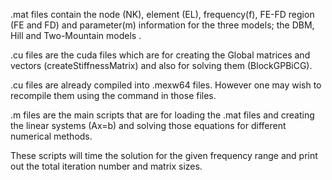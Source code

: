 .mat files contain the node (NK), element (EL), frequency(f), FE-FD region (FE and FD) and parameter(m) information for the three models; the DBM, Hill and Two-Mountain models .

.cu files are the cuda files which are for creating the Global matrices and vectors (createStiffnessMatrix) and also for solving them (BlockGPBiCG). 

.cu files are already compiled into .mexw64 files. However one may wish to recompile them using the command in those files.

.m files are the main scripts that are for loading the .mat files and creating the linear systems (Ax=b) and solving those equations for different numerical methods. 

These scripts will time the solution for the given frequency range and print out the total iteration number and matrix sizes.
